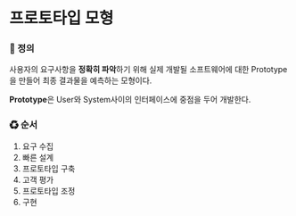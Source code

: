 # 프로토타입 모형

### 📌 정의

사용자의 요구사항을 **정확히 파악**하기 위해 실제 개발될 소프트웨어에 대한 Prototype을 만들어 최종 결과물을 예측하는 모형이다.

**Prototype**은 User와 System사이의 인터페이스에 중점을 두어 개발한다.

### ♻ 순서

1. 요구 수집
2. 빠른 설계
3. 프로토타입 구축
4. 고객 평가
5. 프로토타입 조정
6. 구현

